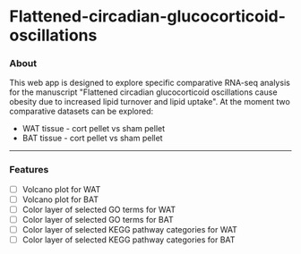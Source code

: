 # Flattened-circadian-glucocorticoid-oscillations

### About
This web app is designed to explore specific comparative RNA-seq analysis for the manuscript "Flattened circadian glucocorticoid oscillations cause obesity due to increased lipid turnover and lipid uptake". At the moment two comparative datasets can be explored:
* WAT tissue - cort pellet vs sham pellet
* BAT tissue - cort pellet vs sham pellet

---

### Features
- [ ] Volcano plot for WAT
- [ ] Volcano plot for BAT
- [ ] Color layer of selected GO terms for WAT
- [ ] Color layer of selected GO terms for BAT
- [ ] Color layer of selected KEGG pathway categories for WAT
- [ ] Color layer of selected KEGG pathway categories for BAT
